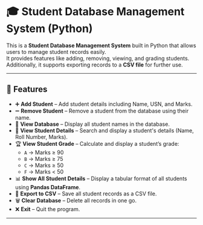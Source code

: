# 🎓 Student Database Management System (Python)

This is a **Student Database Management System** built in Python that allows users to manage student records easily.  
It provides features like adding, removing, viewing, and grading students. Additionally, it supports exporting records to a **CSV file** for further use.

---

## 🚀 Features

- ➕ **Add Student** – Add student details including Name, USN, and Marks.  
- ➖ **Remove Student** – Remove a student from the database using their name.  
- 📜 **View Database** – Display all student names in the database.  
- 👤 **View Student Details** – Search and display a student's details (Name, Roll Number, Marks).  
- 🏆 **View Student Grade** – Calculate and display a student’s grade:
  - `A` → Marks ≥ 90  
  - `B` → Marks ≥ 75  
  - `C` → Marks ≥ 50  
  - `F` → Marks < 50  
- 📊 **Show All Student Details** – Display a tabular format of all students using **Pandas DataFrame**.  
- 📂 **Export to CSV** – Save all student records as a CSV file.  
- 🗑 **Clear Database** – Delete all records in one go.  
- ❌ **Exit** – Quit the program.

---


